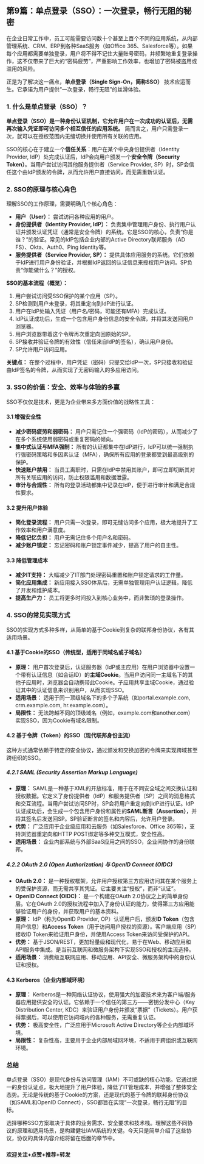 ## 第9篇：单点登录（SSO）：一次登录，畅行无阻的秘密

在企业日常工作中，员工可能需要访问数十个甚至上百个不同的应用系统，从内部管理系统、CRM、ERP到各种SaaS服务（如Office 365、Salesforce等）。如果每个应用都需要单独登录，用户将不得不记住大量账号密码，并频繁地重复登录操作，这不仅带来了巨大的“密码疲劳”，严重影响工作效率，也增加了密码被盗用或滥用的风险。

正是为了解决这一痛点，**单点登录（Single Sign-On，简称SSO）** 技术应运而生。它承诺为用户提供“一次登录，畅行无阻”的丝滑体验。

### 1. 什么是单点登录（SSO）？

**单点登录（SSO）是一种身份认证机制，它允许用户在一次成功的认证后，无需再次输入凭证即可访问多个相互信任的应用系统。** 简而言之，用户只需登录一次，就可以在授权范围内无缝切换并使用所有关联的应用。

SSO的核心在于建立一个**信任关系**：用户在某个中央身份提供者（Identity Provider, IdP）处完成认证后，IdP会向用户颁发一个**安全令牌（Security Token）**。当用户尝试访问其他服务提供者（Service Provider, SP）时，SP会信任这个由IdP颁发的令牌，从而允许用户直接访问，而无需重新认证。

### 2. SSO的原理与核心角色

理解SSO的工作原理，需要明确几个核心角色：

* **用户（User）：** 尝试访问各种应用的用户。
* **身份提供者（Identity Provider, IdP）：** 负责集中管理用户身份、执行用户认证并颁发认证凭证（通常是安全令牌）的系统。它是SSO的核心，负责“你是谁？”的验证。常见的IdP包括企业内部的Active Directory联邦服务（AD FS）、Okta、Auth0、Ping Identity等。
* **服务提供者（Service Provider, SP）：** 提供具体应用服务的系统。它们依赖于IdP进行用户身份验证，并根据IdP返回的认证信息来授权用户访问。SP负责“你能做什么？”的授权。

**SSO的基本流程（概览）：**

1.  用户尝试访问受SSO保护的某个应用（SP）。
2.  SP检测到用户未登录，将其重定向到IdP进行认证。
3.  用户在IdP处输入凭证（用户名/密码，可能还有MFA）完成认证。
4.  IdP认证成功后，生成一个包含用户身份信息的安全令牌，并将其发送回用户浏览器。
5.  用户浏览器带着这个令牌再次重定向回原始的SP。
6.  SP接收并验证令牌的有效性（信任来自IdP的签名），确认用户身份。
7.  SP允许用户访问应用。

**关键点：** 在整个过程中，用户凭证（密码）只提交给IdP一次，SP只接收和验证由IdP签名的令牌，从而实现了无密码输入的多应用访问。

### 3. SSO的价值：安全、效率与体验的多赢

SSO不仅仅是技术，更是为企业带来多方面价值的战略性工具：

#### 3.1 增强安全性

* **减少密码疲劳和弱密码：** 用户只需记住一个强密码（IdP的密码），从而减少了在多个系统使用弱密码或重复密码的倾向。
* **集中式认证与MFA强制：** 所有的认证都集中在IdP进行，IdP可以统一强制执行强密码策略和多因素认证（MFA），确保所有应用的登录都受到最高级别的保护。
* **快速账户禁用：** 当员工离职时，只需在IdP中禁用其账户，即可立即切断其对所有关联应用的访问，防止权限滥用和数据泄露。
* **审计与合规性：** 所有的登录活动都集中记录在IdP，便于进行审计和满足合规性要求。

#### 3.2 提升用户体验

* **简化登录流程：** 用户只需一次登录，即可无缝访问多个应用，极大地提升了工作效率和用户满意度。
* **降低记忆负担：** 用户无需记住多个用户名和密码。
* **减少账户锁定：** 忘记密码和账户锁定事件减少，提高了用户的自主性。

#### 3.3 降低管理成本

* **减少IT支持：** 大幅减少了IT部门处理密码重置和账户锁定请求的工作量。
* **简化应用集成：** 新应用接入SSO体系后，无需单独管理用户认证逻辑，降低了开发和维护成本。
* **提高生产力：** 员工将更多时间投入到核心业务中，而非繁琐的登录操作。

### 4. SSO的常见实现方式

SSO的实现方式多种多样，从简单的基于Cookie到复杂的联邦身份协议，各有其适用场景。

#### 4.1 基于Cookie的SSO（传统型，适用于同域名或子域名）

* **原理：** 用户首次登录后，认证服务器（IdP或主应用）在用户浏览器中设置一个带有认证信息（如会话ID）的**主域Cookie**。当用户访问同一主域名下的其他子应用时，浏览器会自动携带此Cookie。子应用共享主域Cookie，通过验证其中的认证信息来识别用户，从而实现SSO。
* **适用场景：** 适用于同一顶级域名下的多个子系统（如portal.example.com, crm.example.com, hr.example.com）。
* **局限性：** 无法跨越不同的顶级域名（例如，example.com和another.com）实现SSO，因为Cookie有域名限制。

#### 4.2 基于令牌（Token）的SSO（现代联邦身份主流）

这种方式通常依赖于特定的安全协议，通过颁发和交换加密的令牌来实现跨域甚至跨组织的SSO。

##### 4.2.1 SAML (Security Assertion Markup Language)

* **原理：** SAML是一种基于XML的开放标准，用于在不同安全域之间交换认证和授权数据。它定义了身份提供者（IdP）和服务提供者（SP）之间的消息格式和交互流程。当用户尝试访问SP时，SP会将用户重定向到IdP进行认证。IdP认证成功后，会生成一个包含用户身份和属性的**SAML断言（Assertion）**，并将其签名后发送回SP。SP验证断言的签名和内容后，允许用户登录。
* **优势：** 广泛应用于企业级应用和云服务（如Salesforce、Office 365等），支持浏览器重定向和HTTP POST绑定等多种交互模式，安全性高。
* **适用场景：** 企业内部系统与外部SaaS应用之间的SSO，企业间协作的身份联邦。

##### 4.2.2 OAuth 2.0 (Open Authorization) 与 OpenID Connect (OIDC)

* **OAuth 2.0：** 是一种授权框架，允许用户授权第三方应用访问其在某个服务上的受保护资源，而无需共享其凭证。它主要关注“授权”，而非“认证”。
* **OpenID Connect (OIDC)：** 是一个构建在OAuth 2.0协议之上的简单身份层。它在OAuth 2.0的授权流程中加入了身份认证的能力，使得第三方应用能够验证用户的身份，并获取用户的基本资料。
* **原理：** IdP（称为OpenID Provider, OP）认证用户后，颁发**ID Token**（包含用户信息）和**Access Token**（用于访问用户授权的资源）。客户端应用（SP）接收ID Token来验证用户身份，并使用Access Token来访问受保护的API。
* **优势：** 基于JSON/REST，更加轻量级和现代化，易于在Web、移动应用和API服务中集成。是当前互联网和微服务架构下实现SSO和授权的主流选择。
* **适用场景：** 消费级互联网应用、移动应用、API安全、微服务架构中的身份认证和授权。

#### 4.3 Kerberos（企业内部域环境）

* **原理：** Kerberos是一种网络认证协议，使用强大的加密技术来为客户端/服务器应用提供安全的认证。它依赖于一个信任的第三方——密钥分发中心（Key Distribution Center, KDC）来验证用户身份并颁发“票据”（Tickets）。用户获得票据后，可以使用它访问域内的各种服务，无需重复认证。
* **优势：** 极高安全性，广泛应用于Microsoft Active Directory等企业内部域环境。
* **局限性：** 复杂性高，主要用于企业内部局域网环境，不适用于跨组织或互联网环境。

### 总结

单点登录（SSO）是现代身份与访问管理（IAM）不可或缺的核心功能。它通过统一的身份认证点，极大地提升了用户体验，降低了IT管理成本，并增强了整体安全态势。无论是传统的基于Cookie的方案，还是现代的基于令牌的联邦身份协议（如SAML和OpenID Connect），SSO都旨在实现“一次登录，畅行无阻”的目标。

选择哪种SSO方案取决于具体的业务需求、安全要求和技术栈。理解这些不同协议的原理和适用场景，是构建健壮IAM系统的关键。今天只是简单介绍了这些协议，协议的具体内容介绍将留在后面的章节中。

###
**欢迎关注+点赞+推荐+转发**